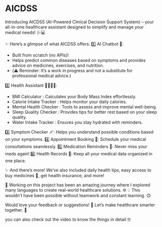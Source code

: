 # AICDSS 
Introducing AICDSS (AI-Powered Clinical Decision Support System) – your all-in-one healthcare assistant designed to simplify and manage your medical needs! 🩺💻 
 
✨ Here’s a glimpse of what AICDSS offers: 
1️⃣ AI Chatbot 🤖: 
 - Built from scratch (no APIs)! 
 - Helps predict common diseases based on symptoms and provides advice on medicines, exercises, and nutrition. 
 - (⚠️ Reminder: It’s a work in progress and not a substitute for professional medical advice.) 
 
2️⃣ Health Assistant 🏋️‍♂️🛌💧: 
 - BMI Calculator : Calculates your Body Mass Index effortlessly. 
 - Calorie Intake Tracker : Helps monitor your daily calories. 
 - Mental Health Checker : Tools to assess and improve mental well-being. 
 - Sleep Quality Checker : Provides tips for better rest based on your sleep quality. 
 - Water Intake Tracker : Ensures you stay hydrated with reminders. 
 
3️⃣ Symptom Checker 🩹: Helps you understand possible conditions based on your symptoms. 
4️⃣ Appointment Booking 📅: Schedule your medical consultations seamlessly. 
5️⃣ Medication Reminders 💊: Never miss your meds again! 
6️⃣ Health Records 📂: Keep all your medical data organized in one place.
 
✨ And there’s more! We’ve also included daily health tips, easy access to buy medicines 🛒, get health insurance, and more! 
 
🚀 Working on this project has been an amazing journey where I explored many languages to create real-world healthcare solutions. 🌐 
💡 This wouldn’t have been possible without teamwork and constant learning. 😊 
 
Would love your feedback or suggestions! 💬 Let’s make healthcare smarter together. 💖 

you can also check out the video to know the things in detail 🤓

